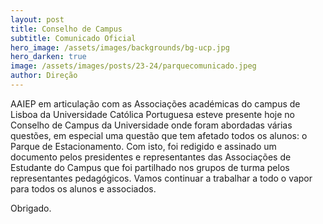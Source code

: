 ```yaml
---
layout: post
title: Conselho de Campus
subtitle: Comunicado Oficial
hero_image: /assets/images/backgrounds/bg-ucp.jpg
hero_darken: true
image: /assets/images/posts/23-24/parquecomunicado.jpeg
author: Direção
---
```


AAIEP em articulação com as Associações académicas do campus de Lisboa da Universidade Católica Portuguesa esteve presente hoje no Conselho de Campus da Universidade onde foram abordadas várias questões, em especial uma questão que tem afetado todos os alunos: o Parque de Estacionamento. Com isto, foi redigido e assinado um documento pelos presidentes e representantes das Associações de Estudante do Campus que foi partilhado nos grupos de turma pelos representantes pedagógicos. Vamos continuar a trabalhar a todo o vapor para todos os alunos e associados. 

Obrigado.